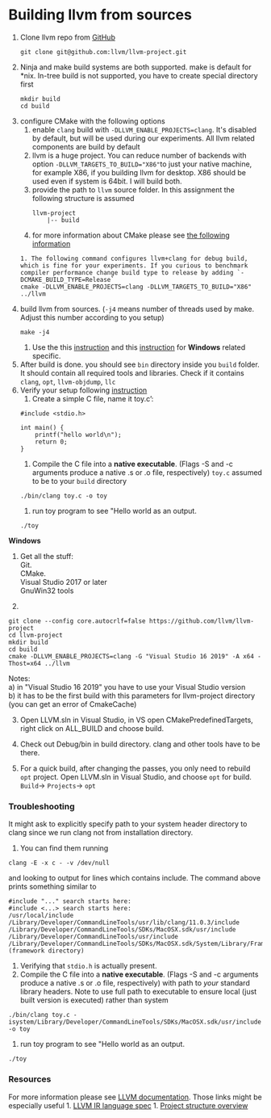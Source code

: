 # Building llvm from sources

1. Clone llvm repo from [GitHub](https://github.com/llvm/llvm-project)
    ```
    git clone git@github.com:llvm/llvm-project.git
    ```
1. Ninja and make build systems are both supported. make is default for *nix. In-tree build is not supported, you have to create special directory first
    ```
    mkdir build
    cd build
    ```
1. configure CMake with the following options
    1. enable `clang` build with `-DLLVM_ENABLE_PROJECTS=clang`. It's disabled by default, but will be used during our experiments. All llvm related components are build by default
    1. llvm is a huge project. You can reduce number of backends with option `-DLLVM_TARGETS_TO_BUILD="X86"`to just your native machine, for example X86, if you building llvm for desktop. X86 should be used even if system is 64bit. I will build both.
    1. provide the path to `llvm` source folder. In this assignment the following structure is assumed
        ```
        llvm-project
            |-- build
        ```
    1. for more information about CMake please see [the following information](https://cmake.org/cmake/help/v3.19/manual/cmake.1.html#manual:cmake(1))
    ```
    1. The following command configures llvm+clang for debug build, which is fine for your experiments. If you curious to benchmark compiler performance change build type to release by adding `-DCMAKE_BUILD_TYPE=Release`
    cmake -DLLVM_ENABLE_PROJECTS=clang -DLLVM_TARGETS_TO_BUILD="X86" ../llvm
    ```
1. build llvm from sources. (`-j4` means number of threads used by make. Adjust this number according to you setup)
    ```
    make -j4
    ```
    1. Use the this [instruction](https://llvm.org/docs/GettingStarted.html#getting-the-source-code-and-building-llvm) and this [instruction](https://clang.llvm.org/get_started.html) for **Windows** related specific.
1. After build is done. you should see `bin` directory inside you `build` folder. It should contain all required tools and libraries. Check if it contains `clang`, `opt`, `llvm-objdump`, `llc`
1. Verify your setup following [instruction](https://llvm.org/docs/GettingStarted.html#an-example-using-the-llvm-tool-chain)
    1. Create a simple C file, name it toy.c’:
    ```
    #include <stdio.h>

    int main() {
        printf("hello world\n");
        return 0;
    }
    ```
    1. Compile the C file into a **native executable**. (Flags -S and -c arguments produce a native .s or .o file, respectively) `toy.c` assumed to be to your `build` directory
    ```
    ./bin/clang toy.c -o toy
    ```
    1. run toy program to see "Hello world as an output.
    ```
    ./toy
    ```

**Windows**  
1. Get all the stuff:  
Git.  
CMake.   
Visual Studio 2017 or later  
GnuWin32 tools  

2.
```  
git clone --config core.autocrlf=false https://github.com/llvm/llvm-project
cd llvm-project
mkdir build
cd build
cmake -DLLVM_ENABLE_PROJECTS=clang -G "Visual Studio 16 2019" -A x64 -Thost=x64 ../llvm  
```  
Notes:   
	a) in "Visual Studio 16 2019" you have to use your Visual Studio version  
	b) it has to be the first build with this parameters for llvm-project directory (you can get an error of CmakeCache)  
	
3. Open LLVM.sln in Visual Studio, in VS open CMakePredefinedTargets, right click on ALL_BUILD and choose build.  

4. Check out Debug/bin in build directory. clang and other tools have to be there.  

5. For a quick build, after changing the passes, you only need to rebuild `opt` project. Open LLVM.sln in Visual Studio, and choose `opt` for build. `Build`-> `Projects`-> `opt` 


### Troubleshooting

It might ask to explicitly specify path to your system header directory to clang since we run clang not from installation directory.

1. You can find them running
```
clang -E -x c - -v /dev/null
```
and looking to output for lines which contains include. The command above prints something similar to
```
#include "..." search starts here:
#include <...> search starts here:
/usr/local/include
/Library/Developer/CommandLineTools/usr/lib/clang/11.0.3/include
/Library/Developer/CommandLineTools/SDKs/MacOSX.sdk/usr/include
/Library/Developer/CommandLineTools/usr/include
/Library/Developer/CommandLineTools/SDKs/MacOSX.sdk/System/Library/Frameworks (framework directory)
```
1. Verifying that `stdio.h` is actually present.
1. Compile the C file into a **native executable**. (Flags -S and -c arguments produce a native .s or .o file, respectively) with path to *your* standard library headers. Note to use full path to executable to ensure local (just built version is executed) rather than system
```
./bin/clang toy.c -isystem/Library/Developer/CommandLineTools/SDKs/MacOSX.sdk/usr/include -o toy
```
1. run toy program to see "Hello world as an output.
```
./toy
```

### Resources

For more information please see [LLVM documentation](https://llvm.org/docs/GettingStarted.html). Those links might be especially useful
    1. [LLVM IR language spec](https://llvm.org/docs/LangRef.html)
    1. [Project structure overview](https://llvm.org/docs/GettingStarted.html#directory-layout)